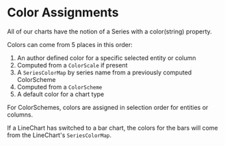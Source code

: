 # Color Assignments

All of our charts have the notion of a Series with a color(string) property.

Colors can come from 5 places in this order:

1.  An author defined color for a specific selected entity or column
2.  Computed from a `ColorScale` if present
3.  A `SeriesColorMap` by series name from a previously computed ColorScheme
4.  Computed from a `ColorScheme`
5.  A default color for a chart type

For ColorSchemes, colors are assigned in selection order for entities or columns.

If a LineChart has switched to a bar chart, the colors for the bars will come from the LineChart's `SeriesColorMap`.
